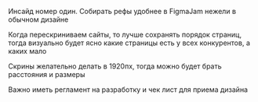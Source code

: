 Инсайд номер один. Собирать рефы удобнее в FigmaJam нежели в обычном дизайне

Когда перескриниваем сайты, то лучше сохранять порядок страниц, тогда визуально будет ясно какие страницы есть у всех конкурентов, а каких мало

Скрины желательно делать в 1920пх, тогда можно будет брать расстояния и размеры

Важно иметь регламент на разработку и чек лист для приема дизайна



